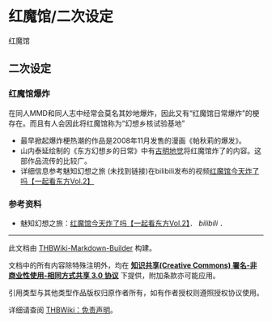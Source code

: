 # 红魔馆/二次设定

<!-- source html: G:\repos\THBWiki-Markdown-Builder\THBWikiMarkdown\Temp\main\b\bd\ns0%3A%E7%BA%A2%E9%AD%94%E9%A6%86%2F%E4%BA%8C%E6%AC%A1%E8%AE%BE%E5%AE%9A.html -->

红魔馆


## 二次设定

### 红魔馆爆炸
  
在同人MMD和同人志中经常会莫名其妙地爆炸，因此又有“红魔馆日常爆炸”的梗存在。而且有人会因此将红魔馆称为“幻想乡核试验基地”
  

- 最早掀起爆炸梗热潮的作品是2008年11月发售的漫画《帕秋莉的爆发》。
- 山内泰延绘制的《东方幻想乡的日常》中有[古明地觉](./古明地觉.md)将红魔馆炸了的内容。这部作品流传的比较广。
- 详细信息参考魅知幻想之旅 (未找到链接)在bilibili发布的视频[红魔馆今天炸了吗【一起看东方Vol.2】](https://www.bilibili.com/video/BV1ry4y1b7ax)


### 参考资料
- 魅知幻想之旅：[红魔馆今天炸了吗【一起看东方Vol.2】](https://www.bilibili.com/video/BV1ry4y1b7ax)． *bilibili* ．





---

此文档由 [THBWiki-Markdown-Builder](https://github.com/Delsin-Yu/THBWiki-Markdown-Builder) 构建。

文档中的所有内容除特殊注明外，均在 [**知识共享(Creative Commons) 署名-非商业性使用-相同方式共享 3.0 协议**](https://creativecommons.org/licenses/by-sa/3.0/deed.zh-hans) 下提供，附加条款亦可能应用。

引用类型与其他类型作品版权归原作者所有，如有作者授权则遵照授权协议使用。

详细请查阅 [THBWiki：免责声明](https://thbwiki.cc/THBWiki:%E5%85%8D%E8%B4%A3%E5%A3%B0%E6%98%8E)。

